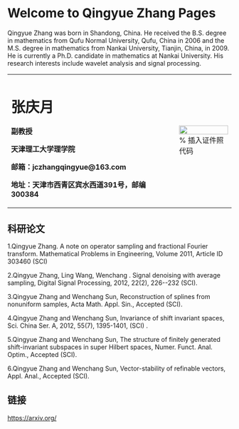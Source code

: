 # Welcome to Qingyue Zhang Pages

Qingyue Zhang was born in Shandong, China. He received the B.S. degree
in mathematics from Qufu Normal University, Qufu, China in 2006
and the M.S. degree in mathematics from Nankai University, Tianjin, China,
in 2009. He is currently a Ph.D. candidate in mathematics at Nankai University.
His research interests include wavelet analysis and signal processing.

<table border="0">
  <tr>
    <td width="75%">
      <h1>张庆月</h1>
      <p><b>副教授</b></p>
      <p><b>天津理工大学理学院</b></p>
      <p><b>邮箱：jczhangqingyue@163.com</b></p>
      <p><b>地址：天津市西青区宾水西道391号，邮编300384</b></p>
    </td>
    <td width="25%">
      <img src="qingyue-zhang.github.io/qingyuezhang.jpg" width="100%">      % 插入证件照代码
    </td>
  </tr>
</table>

## 科研论文
1.Qingyue Zhang. A note on operator sampling and fractional Fourier transform. Mathematical Problems in Engineering, Volume 2011, Article ID 303460 (SCI)

2.Qingyue Zhang, Ling Wang, Wenchang . Signal denoising with average sampling, Digital Signal Processing, 2012, 22(2), 226--232 (SCI).

3.Qingyue Zhang and Wenchang Sun, Reconstruction of splines from nonuniform samples, Acta Math. Appl. Sin., Accepted (SCI).

4.Qingyue Zhang and Wenchang Sun, Invariance of shift invariant spaces, Sci. China Ser. A, 2012, 55(7), 1395-1401, (SCI) .

5.Qingyue Zhang and Wenchang Sun, The structure of finitely generated shift-invariant subspaces in super Hilbert spaces, Numer. Funct. Anal. Optim., Accepted (SCI).

6.Qingyue Zhang and Wenchang Sun, Vector-stability of refinable vectors, Appl. Anal., Accepted (SCI).

## 链接
https://arxiv.org/

